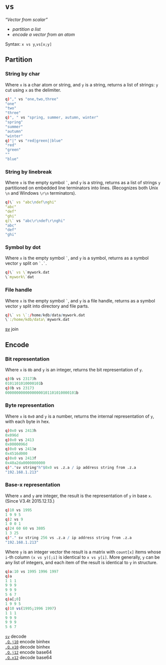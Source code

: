 # `vs`



_“Vector from scalar”_

-   _partition a list_
-   _encode a vector from an atom_

Syntax: `x vs y`,`vs[x;y]`


## Partition


### String by char

Where `x` is a char atom or string, and `y` is a string, returns a list of strings: `y` cut using `x` as the delimiter.

```q
q)"," vs "one,two,three"
"one"
"two"
"three"
q)", " vs "spring, summer, autumn, winter"
"spring"
"summer"
"autumn"
"winter"
q)"|" vs "red|green||blue"
"red"
"green"
""
"blue"
```


### String by linebreak

Where `x` is the empty symbol `` ` ``, and `y` is a string, returns as a list of strings `y` partitioned on embedded line terminators into lines. (Recognizes both Unix `\n` and Windows `\r\n` terminators).

```q
q)\` vs "abc\ndef\nghi"
"abc"
"def"
"ghi"
q)\` vs "abc\r\ndef\r\nghi"
"abc"
"def"
"ghi"
```


### Symbol by dot

Where `x` is the empty symbol `` ` ``, and `y` is a symbol, returns as a symbol vector `y` split on `` `.` ``.

```q
q)\` vs \`mywork.dat 
\`mywork\`dat
```


### File handle

Where `x` is the empty symbol `` ` ``, and `y` is a file handle, returns as a symbol vector `y` split into directory and  file parts.

```q
q)\` vs \`:/home/kdb/data/mywork.dat
\`:/home/kdb/data\`mywork.dat
```

<i class="far fa-hand-point-right"></i>
[sv](sv.md#join) join


## Encode


### Bit representation

Where `x` is `0b` and `y` is an integer, returns the bit representation of `y`.

```q
q)0b vs 23173h
0101101010000101b
q)0b vs 23173
00000000000000000101101010000101b
```


### Byte representation

Where `x` is `0x0` and `y` is a number, returns the internal representation of `y`, with each byte in hex.

```q
q)0x0 vs 2413h
0x096d
q)0x0 vs 2413
0x0000096d
q)0x0 vs 2413e
0x4516d000
q)0x0 vs 2413f
0x40a2da0000000000
q)"."sv string"h"$0x0 vs .z.a / ip address string from .z.a
"192.168.1.213"
```


### Base-x representation

Where `x` and `y` are integer, the result is the representation of `y` in base `x`. (Since V3.4t 2015.12.13.)

```q
q)10 vs 1995
1 9 9 5
q)2 vs 9
1 0 0 1
q)24 60 60 vs 3805
1 3 25
q)"." sv string 256 vs .z.a / ip address string from .z.a
"192.168.1.213"
```

Where `y` is an integer vector the result is a matrix with `count[x]` items whose `i`-th column `(x vs y)[;i]` is identical to `x vs y[i]`. 
More generally, `y` can be any list of integers, and each item of the result is identical to `y` in structure.

```q
q)a:10 vs 1995 1996 1997
q)a
1 1 1
9 9 9
9 9 9
5 6 7
q)a[;0]
1 9 9 5
q)10 vs(1995;1996 1997)
1 1 1
9 9 9
9 9 9
5 6 7
```


<i class="far fa-hand-point-right"></i> 
[`sv`](/ref/sv.md#decode) decode  
[`.Q.j10`](dotq.md#qj10-encode-binhex) encode binhex   
[`.Q.x10`](dotq.md#qx10-decode-binhex) decode binhex   
[`.Q.j12`](dotq.md#qj12-encode-base64) encode base64   
[`.Q.x12`](dotq.md#qx12-decode-base64) decode base64  


